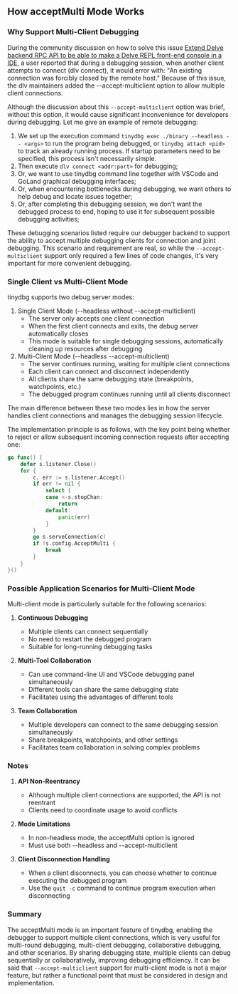 ## How acceptMulti Mode Works

### Why Support Multi-Client Debugging

During the community discussion on how to solve this issue [Extend Delve backend RPC API to be able to make a Delve REPL front-end console in a IDE](https://github.com/go-delve/delve/issues/383), a user reported that during a debugging session, when another client attempts to connect (dlv connect), it would error with: "An existing connection was forcibly closed by the remote host." Because of this issue, the dlv maintainers added the --accept-multiclient option to allow multiple client connections.

Although the discussion about this `--accept-multiclient` option was brief, without this option, it would cause significant inconvenience for developers during debugging. Let me give an example of remote debugging:

1. We set up the execution command `tinydbg exec ./binary --headless -- <args>` to run the program being debugged, or `tinydbg attach <pid>` to track an already running process. If startup parameters need to be specified, this process isn't necessarily simple.
2. Then execute `dlv connect <addr:port>` for debugging;
3. Or, we want to use tinydbg command line together with VSCode and GoLand graphical debugging interfaces;
4. Or, when encountering bottlenecks during debugging, we want others to help debug and locate issues together;
5. Or, after completing this debugging session, we don't want the debugged process to end, hoping to use it for subsequent possible debugging activities;

These debugging scenarios listed require our debugger backend to support the ability to accept multiple debugging clients for connection and joint debugging. This scenario and requirement are real, so while the `--accept-multiclient` support only required a few lines of code changes, it's very important for more convenient debugging.

### Single Client vs Multi-Client Mode

tinydbg supports two debug server modes:
1. Single Client Mode (--headless without --accept-multiclient)
    - The server only accepts one client connection
    - When the first client connects and exits, the debug server automatically closes
    - This mode is suitable for single debugging sessions, automatically cleaning up resources after debugging
2. Multi-Client Mode (--headless --accept-multiclient)
    - The server continues running, waiting for multiple client connections
    - Each client can connect and disconnect independently
    - All clients share the same debugging state (breakpoints, watchpoints, etc.)
    - The debugged program continues running until all clients disconnect

The main difference between these two modes lies in how the server handles client connections and manages the debugging session lifecycle.

The implementation principle is as follows, with the key point being whether to reject or allow subsequent incoming connection requests after accepting one:

```go
go func() {
    defer s.listener.Close()
    for {
        c, err := s.listener.Accept()
        if err != nil {
            select {
            case <-s.stopChan:
                return
            default:
                panic(err)
            }
        }
        go s.serveConnection(c)
        if !s.config.AcceptMulti {
            break
        }
    }
}()
```

### Possible Application Scenarios for Multi-Client Mode

Multi-client mode is particularly suitable for the following scenarios:

1. **Continuous Debugging**
   - Multiple clients can connect sequentially
   - No need to restart the debugged program
   - Suitable for long-running debugging tasks

2. **Multi-Tool Collaboration**
   - Can use command-line UI and VSCode debugging panel simultaneously
   - Different tools can share the same debugging state
   - Facilitates using the advantages of different tools

3. **Team Collaboration**
   - Multiple developers can connect to the same debugging session simultaneously
   - Share breakpoints, watchpoints, and other settings
   - Facilitates team collaboration in solving complex problems

### Notes

1. **API Non-Reentrancy**
   - Although multiple client connections are supported, the API is not reentrant
   - Clients need to coordinate usage to avoid conflicts

2. **Mode Limitations**
   - In non-headless mode, the acceptMulti option is ignored
   - Must use both --headless and --accept-multiclient

3. **Client Disconnection Handling**
   - When a client disconnects, you can choose whether to continue executing the debugged program
   - Use the `quit -c` command to continue program execution when disconnecting

### Summary

The acceptMulti mode is an important feature of tinydbg, enabling the debugger to support multiple client connections, which is very useful for multi-round debugging, multi-client debugging, collaborative debugging, and other scenarios. By sharing debugging state, multiple clients can debug sequentially or collaboratively, improving debugging efficiency. It can be said that `--accept-multiclient` support for multi-client mode is not a major feature, but rather a functional point that must be considered in design and implementation.
